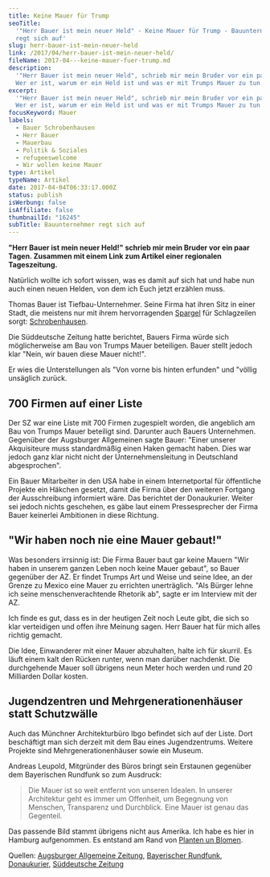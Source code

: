 ```yaml
---
title: Keine Mauer für Trump
seoTitle:
  '"Herr Bauer ist mein neuer Held" - Keine Mauer für Trump - Bauunternehmer
  regt sich auf'
slug: herr-bauer-ist-mein-neuer-held
link: /2017/04/herr-bauer-ist-mein-neuer-held/
fileName: 2017-04---keine-mauer-fuer-trump.md
description:
  '"Herr Bauer ist mein neuer Held", schrieb mir mein Bruder vor ein paar Tagen.
  Wer er ist, warum er ein Held ist und was er mit Trumps Mauer zu tun hat.'
excerpt:
  '"Herr Bauer ist mein neuer Held", schrieb mir mein Bruder vor ein paar Tagen.
  Wer er ist, warum er ein Held ist und was er mit Trumps Mauer zu tun hat.'
focusKeyword: Mauer
labels:
  - Bauer Schrobenhausen
  - Herr Bauer
  - Mauerbau
  - Politik & Soziales
  - refugeeswelcome
  - Wir wollen keine Mauer
type: Artikel
typeName: Artikel
date: 2017-04-04T06:33:17.000Z
status: publish
isWerbung: false
isAffiliate: false
thumbnailId: "16245"
subTitle: Bauunternehmer regt sich auf
---
```


<strong>"Herr Bauer ist mein neuer Held!" schrieb mir mein Bruder vor ein paar
Tagen. Zusammen mit einem Link zum Artikel einer regionalen
Tageszeitung.</strong>

Natürlich wollte ich sofort wissen, was es damit auf sich hat und habe nun auch
einen neuen Helden, von dem ich Euch jetzt erzählen muss.

Thomas Bauer ist Tiefbau-Unternehmer. Seine Firma hat ihren Sitz in einer Stadt,
die meistens nur mit ihrem hervorragenden
<a href="http://cardamonchai.com/2010/04/interview-mit-der-schrobenhausener-spargelkonigin-johanna-schuster/">Spargel</a> für
Schlagzeilen
sorgt: <a href="http://cardamonchai.com/2009/07/schrobenhausen-die-lenbachstadt-im-spargelland/">Schrobenhausen</a>.

Die Süddeutsche Zeitung hatte berichtet, Bauers Firma würde sich möglicherweise
am Bau von Trumps Mauer beteiligen. Bauer stellt jedoch klar "Nein, wir bauen
diese Mauer nicht!".

Er wies die Unterstellungen als "Von vorne bis hinten erfunden" und "völlig
unsäglich zurück.

## 700 Firmen auf einer Liste

Der SZ war eine Liste mit 700 Firmen zugespielt worden, die angeblich am Bau von
Trumps Mauer beteiligt sind. Darunter auch Bauers Unternehmen. Gegenüber der
Augsburger Allgemeinen sagte Bauer: "Einer unserer Akquisiteure muss
standardmäßig einen Haken gemacht haben. Dies war jedoch ganz klar nicht nicht
der Unternehmensleitung in Deutschland abgesprochen".

Ein Bauer Mitarbeiter in den USA habe in einem Internetportal für öffentliche
Projekte ein Häkchen gesetzt, damit die Firma über den weiteren Fortgang der
Ausschreibung informiert wäre. Das berichtet der Donaukurier. Weiter sei jedoch
nichts geschehen, es gäbe laut einem Pressesprecher der Firma Bauer keinerlei
Ambitionen in diese Richtung.

## "Wir haben noch nie eine Mauer gebaut!"

Was besonders irrsinnig ist: Die Firma Bauer baut gar keine Mauern "Wir haben in
unserem ganzen Leben noch keine Mauer gebaut", so Bauer gegenüber der AZ. Er
findet Trumps Art und Weise und seine Idee, an der Grenze zu Mexico eine Mauer
zu errichten unerträglich. "Als Bürger lehne ich seine menschenverachtende
Rhetorik ab", sagte er im Interview mit der AZ.

Ich finde es gut, dass es in der heutigen Zeit noch Leute gibt, die sich so klar
verteidigen und offen ihre Meinung sagen. Herr Bauer hat für mich alles richtig
gemacht.

Die Idee, Einwanderer mit einer Mauer abzuhalten, halte ich für skurril. Es
läuft einem kalt den Rücken runter, wenn man darüber nachdenkt. Die durchgehende
Mauer soll übrigens neun Meter hoch werden und rund 20 Milliarden Dollar kosten.

## Jugendzentren und Mehrgenerationenhäuser statt Schutzwälle

Auch das Münchner Architekturbüro Ibgo befindet sich auf der Liste. Dort
beschäftigt man sich derzeit mit dem Bau eines Jugendzentrums. Weitere Projekte
sind Mehrgenerationenhäuser sowie ein Museum.

Andreas Leupold, Mitgründer des Büros bringt sein Erstaunen gegenüber dem
Bayerischen Rundfunk so zum Ausdruck:

<blockquote>Die Mauer ist so weit entfernt von unseren Idealen. In unserer Architektur geht es immer um Offenheit, um Begegnung von Menschen, Transparenz und Durchblick. Eine Mauer ist genau das Gegenteil.</blockquote>

Das passende Bild stammt übrigens nicht aus Amerika. Ich habe es hier in Hamburg
aufgenommen. Es entstand am Rand von
<a href="http://cardamonchai.com/2016/05/1-mai-bei-planten-un-blomen/">Planten
un Blomen</a>.

Quellen:
<a href="http://www.augsburger-allgemeine.de/wirtschaft/Tiefbau-Unternehmen-Bauer-baut-keine-Mauer-fuer-Trump-id41048816.html" target="_blank" rel="noopener">Augsburger
Allgemeine Zeitung</a>,
<a href="http://www.br.de/nachrichten/trump-mauer-bauer-100.html" target="_blank" rel="noopener">Bayerischer
Rundfunk</a>,
<a href="http://www.donaukurier.de/nachrichten/wirtschaft/lokalewirtschaft/DKmobil-Schrobenhausen-Trumps-unertraegliche-Rhetorik;art1735,3344693" target="_blank" rel="noopener">Donaukurier</a>,
<a href="http://www.sueddeutsche.de/wirtschaft/donald-trump-zwei-deutsche-firmen-interessieren-sich-fuer-den-us-mauerbau-1.3441322" target="_blank" rel="noopener">Süddeutsche
Zeitung</a>

&nbsp;

&nbsp;

&nbsp;
